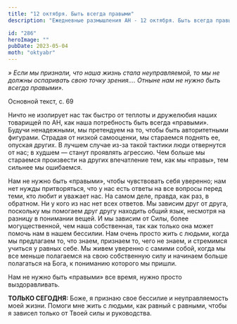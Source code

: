 ```yaml
---
title: "12 октября. Быть всегда правыми"
description: "Ежедневные размышления АН - 12 октября. Быть всегда правыми"

id: "286"
heroImage: ""
pubDate: 2023-05-04
moth: "oktyabr"
---
```


_» Если мы признали, что наша жизнь стала неуправляемой, то мы не должны
оспаривать свою точку зрения.… Отныне нам не нужно быть всегда правыми»._

Основной текст, с. 69

Ничто не изолирует нас так быстро от теплоты и дружелюбия наших товарищей по
АН, как наша потребность быть всегда «правыми». Будучи ненадежными, мы
претендуем на то, чтобы быть авторитетными фигурами. Страдая от низкой
самооценки, мы стараемся поднять ее, опуская других. В лучшем случае из-за
такой тактики люди отвернутся от нас; в худшем — станут проявлять агрессию.
Чем больше мы стараемся произвести на других впечатление тем, как мы «правы»,
тем сильнее мы ошибаемся.

Нам не нужно быть «правыми», чтобы чувствовать себя уверенно; нам нет нужды
притворяться, что у нас есть ответы на все вопросы перед теми, кто любит и
уважает нас. На самом деле, правда, как раз, в обратном. Ни у кого из нас нет
всех ответов. Мы зависим друг от друга, поскольку мы помогаем друг другу
находить общий язык, несмотря на разницу в понимании вещей. И мы зависим от
Силы, более могущественной, чем наша собственная, так как только она может
помочь нам в нашем бессилии. Нам очень просто жить с людьми, когда мы
предлагаем то, что знаем, признаем то, чего не знаем, и стремимся учиться у
равных себе. Мы живем уверенно с самими собой, когда мы все меньше полагаемся
на свою собственную силу и начинаем больше полагаться на Бога, к пониманию
которого мы пришли.

Нам не нужно быть «правыми» все время, нужно просто выздоравливать.

**ТОЛЬКО СЕГОДНЯ:** Боже, я признаю свое бессилие и неуправляемость моей
жизни. Помоги мне жить с людьми, как равный с равными, чтобы я зависел только
от Твоей силы и руководства.
